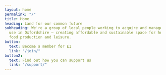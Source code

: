 ```yaml
---
layout: home
permalink: "/"
title: Home
heading: Land for our common future
subheading: We're a group of local people working to acquire and manage land for community
  use in Oxfordshire – creating affordable and sustainable space for housing, work,
  food production and leisure.
button:
  text: Become a member for £1
  link: "/join/"
button2:
  text: Find out how you can support us
  link: "/support/"
---
```


